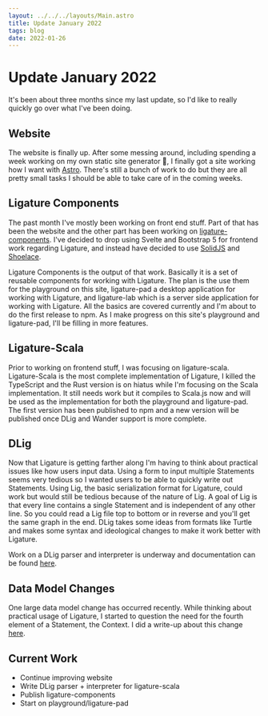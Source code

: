 ```yaml
---
layout: ../../../layouts/Main.astro
title: Update January 2022
tags: blog
date: 2022-01-26
---
```


# Update January 2022

It's been about three months since my last update, so I'd like to really quickly go over what I've been doing.

## Website

The website is finally up.
After some messing around, including spending a week working on my own static site generator 😬, I finally got a site working how I want with [Astro](https://astro.build).
There's still a bunch of work to do but they are all pretty small tasks I should be able to take care of in the coming weeks.

## Ligature Components

The past month I've mostly been working on front end stuff.
Part of that has been the website and the other part has been working on [ligature-components](https://github.com/almibe/ligature-components).
I've decided to drop using Svelte and Bootstrap 5 for frontend work regarding Ligature,
and instead have decided to use [SolidJS](http://solidjs.com/) and [Shoelace](https://shoelace.style/).

Ligature Components is the output of that work.
Basically it is a set of reusable components for working with Ligature.
The plan is the use them for the playground on this site, ligature-pad a desktop application for working with Ligature, and ligature-lab which is a server side application for working with Ligature.
All the basics are covered currently and I'm about to do the first release to npm.
As I make progress on this site's playground and ligature-pad, I'll be filling in more features.

## Ligature-Scala

Prior to working on frontend stuff, I was focusing on ligature-scala.
Ligature-Scala is the most complete implementation of Ligature, I killed the TypeScript and the Rust version is on hiatus while I'm focusing on the Scala implementation.
It still needs work but it compiles to Scala.js now and will be used as the implementation for both the playground and ligature-pad.
The first version has been published to npm and a new version will be published once DLig and Wander support is more complete.

## DLig

Now that Ligature is getting farther along I'm having to think about practical issues like how users input data.
Using a form to input multiple Statements seems very tedious so I wanted users to be able to quickly write out Statements.
Using Lig, the basic serialization format for Ligature, could work but would still be tedious because of the nature of Lig.
A goal of Lig is that every line contains a single Statement and is independent of any other line.
So you could read a Lig file top to bottom or in reverse and you'll get the same graph in the end.
DLig takes some ideas from formats like Turtle and makes some syntax and ideological changes to make it work better with Ligature.

Work on a DLig parser and interpreter is underway and documentation can be found [here](https://ligature.dev/documentation/dlig/).

## Data Model Changes

One large data model change has occurred recently.
While thinking about practical usage of Ligature, I started to question the need for the fourth element of a Statement, the Context.
I did a write-up about this change [here](https://github.com/almibe/ligature-documentation/blob/main/graveyard.md#having-a-fourth-context-element-in-statements).

## Current Work

 * Continue improving website
 * Write DLig parser + interpreter for ligature-scala
 * Publish ligature-components
 * Start on playground/ligature-pad
